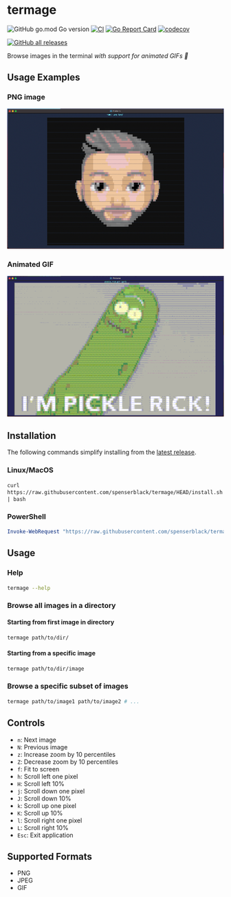 # termage

![GitHub go.mod Go version](https://img.shields.io/github/go-mod/go-version/spenserblack/termage)
[![CI](https://github.com/spenserblack/termage/actions/workflows/ci.yml/badge.svg)](https://github.com/spenserblack/termage/actions/workflows/ci.yml)
[![Go Report Card](https://goreportcard.com/badge/github.com/spenserblack/termage)](https://goreportcard.com/report/github.com/spenserblack/termage)
[![codecov](https://codecov.io/gh/spenserblack/termage/branch/master/graph/badge.svg)](https://codecov.io/gh/spenserblack/termage)

[![GitHub all releases](https://img.shields.io/github/downloads/spenserblack/termage/total)][latest-release]

Browse images in the terminal *with support for animated GIFs :tada:*

## Usage Examples

### PNG image

![Viewing a PNG image](./_resources/viewing_png.png "PNG image")

### Animated GIF

![Viewing an animated GIF](./_resources/viewing_gif.gif "Animated GIF")

## Installation

The following commands simplify installing from the [latest release][latest-release].

### Linux/MacOS

```shell
curl https://raw.githubusercontent.com/spenserblack/termage/HEAD/install.sh | bash
```

### PowerShell

```powershell
Invoke-WebRequest "https://raw.githubusercontent.com/spenserblack/termage/HEAD/install.ps1" | Invoke-Expression
```

## Usage

### Help

```sh
termage --help
```

### Browse all images in a directory

#### Starting from first image in directory

```sh
termage path/to/dir/
```

#### Starting from a specific image

```sh
termage path/to/dir/image
```

### Browse a specific subset of images

```sh
termage path/to/image1 path/to/image2 # ...
```

## Controls

- `n`: Next image
- `N`: Previous image
- `z`: Increase zoom by 10 percentiles
- `Z`: Decrease zoom by 10 percentiles
- `f`: Fit to screen
- `h`: Scroll left one pixel
- `H`: Scroll left 10%
- `j`: Scroll down one pixel
- `J`: Scroll down 10%
- `k`: Scroll up one pixel
- `K`: Scroll up 10%
- `l`: Scroll right one pixel
- `L`: Scroll right 10%
- `Esc`: Exit application

## Supported Formats

- PNG
- JPEG
- GIF

[latest-release]: https://github.com/spenserblack/termage/releases/latest
